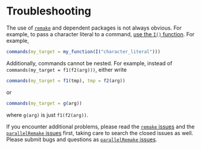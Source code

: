 # Troubleshooting

The use of [`remake`](https://github.com/richfitz/remake) and dependent packages is not always obvious. For example, to pass a character literal to a command, [use the `I()` function](https://github.com/richfitz/remake/issues/58). For example,

```r
commands(my_target = my_function(I("character_literal")))
```

Additionally, commands cannot be nested. For example, instead of `commands(my_target = f1(f2(arg)))`, either write

```r
commands(my_target = f1(tmp), tmp = f2(arg))
```

or

```r
commands(my_target = g(arg))
```

where `g(arg)` is just `f1(f2(arg))`.

If you encounter additional problems, please read the [`remake` issues](https://github.com/richfitz/remake/issues) and the [`parallelRemake` issues](https://github.com/wlandau/parallelRemake/issues) first, taking care to search the closed issues as well. Please submit bugs and questions as [`parallelRemake` issues](https://github.com/wlandau/parallelRemake/issues).
